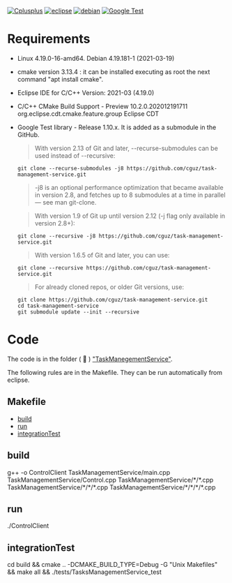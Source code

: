 [![Cplusplus](https://img.shields.io/badge/C%2B%2B-11-blue)](https://isocpp.org/)
[![eclipse](https://img.shields.io/badge/Eclipse-2020%E2%80%9112-orange)](https://www.eclipse.org) 
[![debian](https://img.shields.io/badge/-Debian-red)](https://www.debian.org) 
[![Google Test](https://img.shields.io/badge/-GTest-green)](ampus121.unad.edu.co/) 


# Requirements

* Linux 4.19.0-16-amd64. Debian 4.19.181-1 (2021-03-19)
* cmake version 3.13.4 : it can be installed executing as root the next command "apt install cmake".
* Eclipse IDE for C/C++ Version: 2021-03 (4.19.0)
* C/C++ CMake Build Support - Preview	10.2.0.202012191711	org.eclipse.cdt.cmake.feature.group	Eclipse CDT
* Google Test library - Release 1.10.x. It is added as a submodule in the GitHub. 


  > With version 2.13 of Git and later, --recurse-submodules can be used instead of --recursive:

      git clone --recurse-submodules -j8 https://github.com/cguz/task-management-service.git

  > -j8 is an optional performance optimization that became available in version 2.8, and fetches up to 8 submodules at a time in parallel — see man git-clone.

  > With version 1.9 of Git up until version 2.12 (-j flag only available in version 2.8+):

      git clone --recursive -j8 https://github.com/cguz/task-management-service.git

  > With version 1.6.5 of Git and later, you can use:

      git clone --recursive https://github.com/cguz/task-management-service.git

  > For already cloned repos, or older Git versions, use:

      git clone https://github.com/cguz/task-management-service.git
      cd task-management-service
      git submodule update --init --recursive


# Code

The code is in the folder ( 📁 ) ["TaskManegementService"](https://github.com/cguz/task-management-service/tree/main/src/cplusplus/TaskManagementService).


The following rules are in the Makefile. They can be run automatically from eclipse. 

## Makefile

- [build](#build)
- [run](#run)
- [integrationTest](#integrationTest)

## build

g++ -o ControlClient TaskManagementService/main.cpp TaskManagementService/Control.cpp TaskManagementService/\*/\*.cpp TaskManagementService/\*/\*/\*.cpp TaskManagementService/\*/\*/\*/\*.cpp


## run

  ./ControlClient

## integrationTest

  cd build && cmake .. -DCMAKE_BUILD_TYPE=Debug -G "Unix Makefiles" && make all && ./tests/TasksManagementService_test

